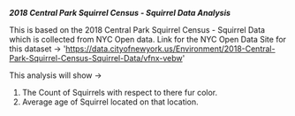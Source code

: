 **_2018 Central Park Squirrel Census - Squirrel Data Analysis_**

This is based on the 2018 Central Park Squirrel Census - Squirrel Data which is collected from NYC Open data.
Link for the NYC Open Data Site for this dataset -> 'https://data.cityofnewyork.us/Environment/2018-Central-Park-Squirrel-Census-Squirrel-Data/vfnx-vebw'

This analysis will show ->
  1. The Count of Squirrels with respect to there fur color.
  2. Average age of Squirrel located on that location.
